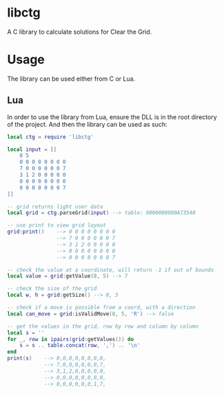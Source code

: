 # libctg

A C library to calculate solutions for Clear the Grid.

# Usage

The library can be used either from C or Lua.

## Lua

In order to use the library from Lua, ensure the DLL is in the root directory of the project. And then the library can be used as such:

```lua
local ctg = require 'libctg'

local input = [[
    8 5
    0 0 0 0 0 0 0 0
    7 0 0 0 0 0 0 7
    3 1 2 0 0 0 0 0
    0 0 0 0 0 0 0 0
    0 0 0 0 0 0 0 7
]]

-- grid returns light user data
local grid = ctg.parseGrid(input) --> table: 0000000000A73540

-- use print to view grid layout
grid:print()    --> 0 0 0 0 0 0 0 0
                --> 7 0 0 0 0 0 0 7
                --> 3 1 2 0 0 0 0 0
                --> 0 0 0 0 0 0 0 0
                --> 0 0 0 0 0 0 0 7

-- check the value at a coordinate, will return -1 if out of bounds
local value = grid:getValue(8, 5) --> 7

-- check the size of the grid
local w, h = grid:getSize() --> 8, 5

-- check if a move is possible from a coord, with a direction
local can_move = grid:isValidMove(8, 5, 'R') --> false

-- get the values in the grid, row by row and column by column
local s = ''
for _, row in ipairs(grid:getValues()) do
    s = s .. table.concat(row, ',') .. '\n'
end
print(s)    --> 0,0,0,0,0,0,0,0,
            --> 7,0,0,0,0,0,0,7,
            --> 3,1,2,0,0,0,0,0,
            --> 0,0,0,0,0,0,0,0,
            --> 0,0,0,0,0,0,1,7,
```
